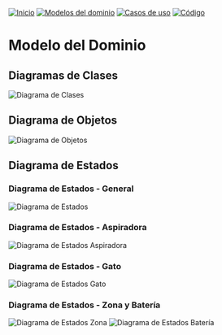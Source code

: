 [![Inicio](https://img.shields.io/badge/-Inicio-FFF?style=flat&logo=Emlakjet&logoColor=black)](https://github.com/lydiaa-gr/24-25-IdSw2-SDD)
[![Modelos del dominio](https://img.shields.io/badge/-Modelos_del_dominio-FFF?style=flat&logo=openstreetmap&logoColor=black)](https://github.com/lydiaa-gr/24-25-IdSw2-SDD/blob/main/modelosUML/modelos.md)
[![Casos de uso](https://img.shields.io/badge/-Casos_de_uso-FFF?style=flat&logo=openstreetmap&logoColor=black)](https://github.com/lydiaa-gr/24-25-IdSw2-SDD/blob/main/casosDeUso/readme.md)
[![Código](https://img.shields.io/badge/-Código-FFF?style=flat&logo=openstreetmap&logoColor=black)](https://github.com/lydiaa-gr/24-25-IdSw2-SDD/tree/main/codigos)

# Modelo del Dominio

## Diagramas de Clases
![Diagrama de Clases](../images/DiagramaClases.svg)

## Diagrama de Objetos
![Diagrama de Objetos](../images/DiagramaObjetos.svg)

## Diagrama de Estados

### Diagrama de Estados - General
![Diagrama de Estados](../images/DiagramaEstados.svg)

### Diagrama de Estados - Aspiradora
![Diagrama de Estados Aspiradora](../images/DiagramaEstadosAspiradora.svg)

### Diagrama de Estados - Gato
![Diagrama de Estados Gato](../images/DiagramaEstadosGato.svg)

### Diagrama de Estados - Zona y Batería
![Diagrama de Estados Zona](../images/DiagramaEstadosZona.svg)
![Diagrama de Estados Batería](../images/DiagramaEstadosBateria.svg)

